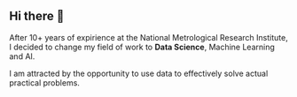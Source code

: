 ## Hi there 👋

<!--
**mikanzy/mikanzy** is a ✨ _special_ ✨ repository because its `README.md` (this file) appears on your GitHub profile.

Here are some ideas to get you started:

- 🔭 I’m currently working on ...
- 🌱 I’m currently learning ...
- 👯 I’m looking to collaborate on ...
- 🤔 I’m looking for help with ...
- 💬 Ask me about ...
- 📫 How to reach me: ...
- 😄 Pronouns: ...
- ⚡ Fun fact: ...
-->

After 10+ years of expirience at the National Metrological Research Institute, I decided to change my field of work to **Data Science**, Machine Learning and AI. 

I am attracted by the opportunity to use data to effectively solve actual practical problems. 
